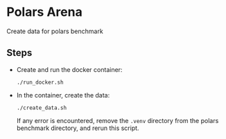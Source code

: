 # Polars Arena
Create data for polars benchmark

## Steps
- Create and run the docker container:
  ```
  ./run_docker.sh
  ```

- In the container, create the data:
  ```
  ./create_data.sh
  ```
  If any error is encountered, remove the `.venv` directory from the polars benchmark directory, and rerun this script.

